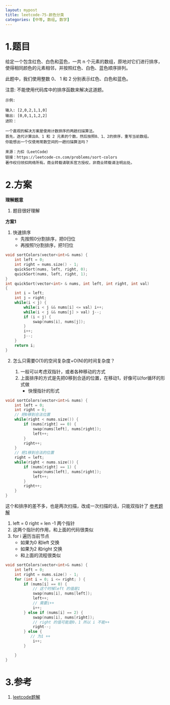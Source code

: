 ```yaml
---
layout: mypost
title: leetcode-75-颜色分类
categories: [中等, 数组, 数学]
---
```

# 1.题目

给定一个包含红色、白色和蓝色，一共 n 个元素的数组，原地对它们进行排序，使得相同颜色的元素相邻，并按照红色、白色、蓝色顺序排列。

此题中，我们使用整数 0、 1 和 2 分别表示红色、白色和蓝色。

注意:
不能使用代码库中的排序函数来解决这道题。
```
示例:

输入: [2,0,2,1,1,0]
输出: [0,0,1,1,2,2]
进阶：

一个直观的解决方案是使用计数排序的两趟扫描算法。
首先，迭代计算出0、1 和 2 元素的个数，然后按照0、1、2的排序，重写当前数组。
你能想出一个仅使用常数空间的一趟扫描算法吗？

来源：力扣（LeetCode）
链接：https://leetcode-cn.com/problems/sort-colors
著作权归领扣网络所有。商业转载请联系官方授权，非商业转载请注明出处。
```
# 2.方案
**理解题意**
1. 题目很好理解

**方案1**
1. 快速排序
    - 先按照0分割排序，把0归位
    - 再按照1分割排序，把1归位

```cpp
void sortColors(vector<int>& nums) {
    int left = 0;
    int right = nums.size() - 1;
    quickSort(nums, left, right, 0);
    quickSort(nums, left, right, 1);
}
int quickSort(vector<int> & nums, int left, int right, int val)
{
    int i = left;
    int j = right;
    while(i < j) {
        while(i < j && nums[i] <= val) i++;
        while(i < j && nums[j] > val) j--;
        if (i < j) {
            swap(nums[i], nums[j]);
        }
        i++;
        j--;
    }
    return i;
}
```
2. 怎么只需要O(1)的空间复杂度+O(N)的时间复杂度？

    1. 一般可以考虑双指针，或者各种移动的方式
    2. 上面排序的方式是先把0移到合适的位置，在移动1，好像可以for循环的形式做
        - 快慢指针的形式

```cpp
void sortColors(vector<int>& nums) {
    int left = 0;
    int right = 0;
    // 把0移到合法位置
    while(right < nums.size()) {
        if (nums[right] == 0) {
            swap(nums[left], nums[right]);
            left++;
        }
        right++;
    }
    // 把1移到合法的位置
    right = left;
    while(right < nums.size()) {
        if (nums[right] == 1) {
            swap(nums[left], nums[right]);
            left++;
        }
        right++;
    }
}
```
这个和排序的差不多，也是两次扫描，改成一次扫描的话，只能双指针了
[参考题解](https://leetcode-cn.com/problems/sort-colors/solution/javascript-3-chong-jie-fa-xiang-jin-zhu-shi-by-jsl/)
1. left = 0 right = len -1 两个指针
2. 这两个指针的作用，和上面的代码很类似
3. for i 遍历当前节点
    - 如果为0 和left 交换
    - 如果为2 和right 交换
    - 和上面的流程很类似

```cpp
void sortColors(vector<int>& nums) {
    int left = 0;
    int right = nums.size() - 1;
    for (int i = 0; i <= right; ) {
        if (nums[i] == 0) {
            // 这个时候left 的值是1
            swap(nums[i], nums[left]);
            left++;
            // 需要i++
            i++;
        } else if (nums[i] == 2) {
            swap(nums[i], nums[right]);
            // right 的值可能是0，1 所以 i 不能++
            right--;
        } else {
           // 为1 ++
            i++;
        }

    }
}
```



# 3.参考
1. [leetcode题解](https://leetcode-cn.com/problems/sort-colors/solution/yan-se-fen-lei-by-leetcode-solution/)
